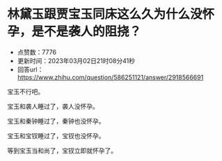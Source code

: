 # 林黛玉跟贾宝玉同床这么久为什么没怀孕，是不是袭人的阻挠？
- 点赞数：7776
- 更新时间：2023年03月02日21时08分41秒
- 回答url：https://www.zhihu.com/question/586251121/answer/2918566691
<body>
 <p data-pid="GEI8qN6_">宝玉不行吧。</p>
 <p data-pid="eD5jl0fh">宝玉和袭人睡过了，袭人没怀孕。</p>
 <p data-pid="wJs0KvIQ">宝玉和秦钟睡过了，秦钟也没怀孕。</p>
 <p data-pid="qp7V-W_Q">宝玉和宝钗睡过了，宝钗也没怀孕。</p>
 <p data-pid="g-qCTylB">等到宝玉当和尚了，宝钗立即就怀孕了。</p>
</body>